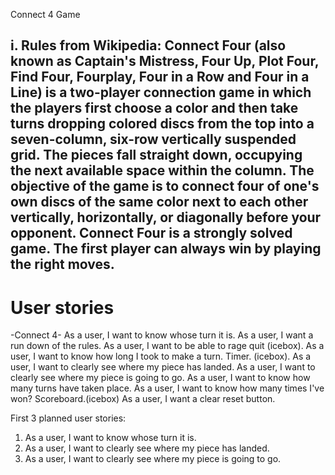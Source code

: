 Connect 4 Game

i. Rules from Wikipedia:
Connect Four (also known as Captain's Mistress, Four Up, Plot Four, Find Four, Fourplay, Four in a Row and Four in a Line) is a two-player connection game in which the players first choose a color and then take turns dropping colored discs from the top into a seven-column, six-row vertically suspended grid. The pieces fall straight down, occupying the next available space within the column. The objective of the game is to connect four of one's own discs of the same color next to each other vertically, horizontally, or diagonally before your opponent. Connect Four is a strongly solved game. The first player can always win by playing the right moves.
----------

# User stories #

-Connect 4-
As a user, I want to know whose turn it is.
As a user, I want a run down of the rules.
As a user, I want to be able to rage quit (icebox).
As a user, I want to know how long I took to make a turn. Timer. (icebox).
As a user, I want to clearly see where my piece has landed.
As a user, I want to clearly see where my piece is going to go.
As a user, I want to know how many turns have taken place.
As a user, I want to know how many times I've won? Scoreboard.(icebox)
As a user, I want a clear reset button.

First 3 planned user stories:
1. As a user, I want to know whose turn it is.
2. As a user, I want to clearly see where my piece has landed.
3. As a user, I want to clearly see where my piece is going to go.

